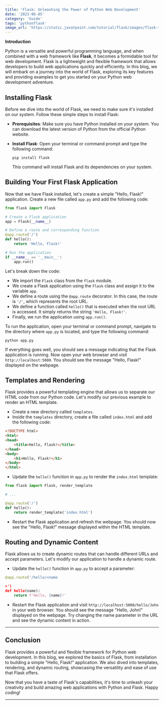 ```yaml
---
title: 'Flask: Unleashing the Power of Python Web Development'
date: '2023-06-05'
category: 'Guide'
tags: 'pythonflask'
image_url: 'https://static.javatpoint.com/tutorial/flask/images/flask-tutorial.png'
---
```


**Introduction**

Python is a versatile and powerful programming language, and when combined with a web framework like **Flask**, it becomes a formidable tool for web development. Flask is a lightweight and flexible framework that allows developers to build web applications quickly and efficiently. In this blog, we will embark on a journey into the world of Flask, exploring its key features and providing examples to get you started on your Python web development adventure.

## Installing Flask

Before we dive into the world of Flask, we need to make sure it's installed on our system. Follow these simple steps to install Flask:

- **Prerequisites**: Make sure you have Python installed on your system. You can download the latest version of Python from the official Python website.

- **Install Flask**: Open your terminal or command prompt and type the following command:

   ```shell
   pip install flask
   ```

   This command will install Flask and its dependencies on your system.

## Building Your First Flask Application

Now that we have Flask installed, let's create a simple "Hello, Flask!" application. Create a new file called `app.py` and add the following code:

```python
from flask import Flask

# Create a Flask application
app = Flask(__name__)

# Define a route and corresponding function
@app.route('/')
def hello():
    return 'Hello, Flask!'

# Run the application
if __name__ == '__main__':
    app.run()
```

Let's break down the code:

- We import the `Flask` class from the `flask` module.
- We create a Flask application using the `Flask` class and assign it to the variable `app`.
- We define a route using the `@app.route` decorator. In this case, the route is `'/'`, which represents the root URL.
- We define a function called `hello()` that is executed when the root URL is accessed. It simply returns the string `'Hello, Flask!'`.
- Finally, we run the application using `app.run()`.

To run the application, open your terminal or command prompt, navigate to the directory where `app.py` is located, and type the following command:

```shell
python app.py
```

If everything goes well, you should see a message indicating that the Flask application is running. Now open your web browser and visit `http://localhost:5000`. You should see the message "Hello, Flask!" displayed on the webpage.

## Templates and Rendering

Flask provides a powerful templating engine that allows us to separate our HTML code from our Python code. Let's modify our previous example to render an HTML template.

- Create a new directory called `templates`.
- Inside the `templates` directory, create a file called `index.html` and add the following code:

```html
<!DOCTYPE html>
<html>
<head>
    <title>Hello, Flask!</title>
</head>
<body>
    <h1>Hello, Flask!</h1>
</body>
</html>
```

- Update the `hello()` function in `app.py` to render the `index.html` template:

```python
from flask import Flask, render_template

# ...

@app.route('/')
def hello():
    return render_template('index.html')
```

- Restart the Flask application and refresh the webpage. You should now see the "Hello, Flask!" message displayed within the HTML template.

## Routing and Dynamic Content

Flask allows us to create dynamic routes that can handle different URLs and accept parameters. Let's modify our application to handle a dynamic route.

- Update the `hello()` function in `app.py` to accept a parameter:

```python
@app.route('/hello/<name

>')
def hello(name):
    return f'Hello, {name}!'
```

- Restart the Flask application and visit `http://localhost:5000/hello/John` in your web browser. You should see the message "Hello, John!" displayed on the webpage. Try changing the name parameter in the URL and see the dynamic content in action.

***

## Conclusion

Flask provides a powerful and flexible framework for Python web development. In this blog, we explored the basics of Flask, from installation to building a simple "Hello, Flask!" application. We also dived into templates, rendering, and dynamic routing, showcasing the versatility and ease of use that Flask offers.

Now that you have a taste of Flask's capabilities, it's time to unleash your creativity and build amazing web applications with Python and Flask. Happy coding!

***